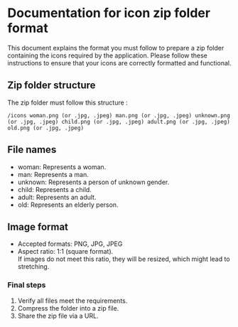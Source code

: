 
# Documentation for icon zip folder format

This document explains the format you must follow to prepare a zip folder containing the icons required by the application. Please follow these instructions to ensure that your icons are correctly formatted and functional.

## Zip folder structure

The zip folder must follow this structure :

```/icons woman.png (or .jpg, .jpeg) man.png (or .jpg, .jpeg) unknown.png (or .jpg, .jpeg) child.png (or .jpg, .jpeg) adult.png (or .jpg, .jpeg) old.png (or .jpg, .jpeg)```

## File names

- woman: Represents a woman.
- man: Represents a man.
- unknown: Represents a person of unknown gender.
- child: Represents a child.
- adult: Represents an adult.
- old: Represents an elderly person.

## Image format

- Accepted formats: PNG, JPG, JPEG
- Aspect ratio: 1:1 (square format).  
If images do not meet this ratio, they will be resized, which might lead to stretching.

### Final steps

1. Verify all files meet the requirements.
2. Compress the folder into a zip file.
3. Share the zip file via a URL.
